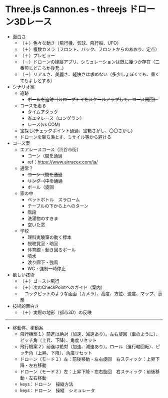 # Three.js Cannon.es - threejs ドローン3Dレース

- 面白さ
  - （＋）色々な動き（飛行機、気球、飛行船、UFO）
  - （＋）複数カメラ（フロント、バック、フロントからのあおり、定点）
  - （＋）プレビュー
  - （－）ドローンの操縦アプリ、シミュレーションは既に幾つか存在（二番煎じどころか後発..）
  - （－）リアルさ、美麗さ、軽快さは求めない（多少しょぼくても、重くてもよしとする）
- シナリオ案
  - 追跡
    - ~~ボールを追跡（スロープトイをスケールアップして、コース周回）~~
  - コースを走る
    - タイムアタック
    - 省エネレース（ロングラン）
    - レース(vs COM)
  - 宝探し(チェックポイント通過、宝箱さがし、〇〇さがし)
  - ドローンを撃ち落とす、ミサイル等から避ける
- コース案
  - エアレースコース（渋谷市街）
    - コーン（間を通過
    - ref：https://www.airracex.com/ja/
  - 通常？
    - ~~コーン（間を通過~~
    - ~~リング（中を通過~~
    - ポール（旋回
  - 家の中
    - ペットボトル　スラローム
    - テーブルの下から上へのターン
    - 階段
    - 洗濯物のすきま
    - 空いた窓
  - 学校
    - 理科実験室の動く標本
    - 視聴覚室・暗室
    - 体育館・動き回るボール
    - 噴水
    - 渡り廊下・強風
    - WC・強制一時停止
- 欲しい技術
  - （＋）ゴースト飛行
  - （＋）次のCheckPointへのガイド（案内）
  - 　コックピットのような画面（カメラ）、高度、方位、速度、マップ、音楽
- 技術的面白さ
  - （＋）実際の地形（都市3D）の反映
-----------
- 移動体、移動案
    - 飛行機案１）前進は絶対（加速、減速あり）。左右旋回（車のように）、ピッチ角（上昇、下降）、角度リセット
    - 飛行機案２）前進は絶対（加速、減速あり）。ロール（進行軸回転）、ピッチ角（上昇、下降）、角度リセット
    - ドローン（モード１）左：前後移動・左右旋回　右スティック：上昇下降・左右移動
    - ドローン（モード２）左：上昇下降・左右旋回　右スティック：前後移動・左右移動
    - keys：ドローン　操縦方法
    - keys：ドローン　操縦　シミュレータ
